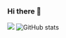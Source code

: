 ### Hi there 👋

![](https://visitor-badge.laobi.icu/badge?page_id=raikiri24.raikiri24)
![GitHub stats](https://github-readme-stats.vercel.app/api?username=raikiri24&show_icons=true&theme=tokyonight)
<!--
**raikiri24/raikiri24** is a ✨ _special_ ✨ repository because its `README.md` (this file) appears on your GitHub profile.

Here are some ideas to get you started:

- 🔭 I’m currently working on ...
- 🌱 I’m currently learning ...
- 👯 I’m looking to collaborate on ...
- 🤔 I’m looking for help with ...
- 💬 Ask me about ...
- 📫 How to reach me: ...
- 😄 Pronouns: ...
- ⚡ Fun fact: ...
-->
